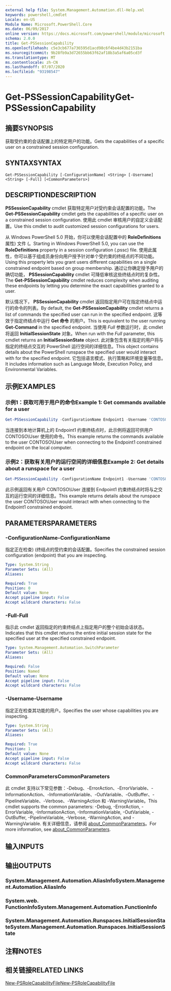 ```yaml
---
external help file: System.Management.Automation.dll-Help.xml
keywords: powershell,cmdlet
Locale: en-US
Module Name: Microsoft.PowerShell.Core
ms.date: 06/09/2017
online version: https://docs.microsoft.com/powershell/module/microsoft.powershell.core/get-pssessioncapability?view=powershell-6&WT.mc_id=ps-gethelp
schema: 2.0.0
title: Get-PSSessionCapability
ms.openlocfilehash: c5e3cb677a736595d1acd98c6f4be4d43b2151ba
ms.sourcegitcommit: 9b28fb9a3d72655bb63f62af18b3a5af6a05cd3f
ms.translationtype: MT
ms.contentlocale: zh-CN
ms.lasthandoff: 07/07/2020
ms.locfileid: "93198547"
---
```

# <span data-ttu-id="95b4a-103">Get-PSSessionCapability</span><span class="sxs-lookup"><span data-stu-id="95b4a-103">Get-PSSessionCapability</span></span>

## <span data-ttu-id="95b4a-104">摘要</span><span class="sxs-lookup"><span data-stu-id="95b4a-104">SYNOPSIS</span></span>
<span data-ttu-id="95b4a-105">获取受约束的会话配置上的特定用户的功能。</span><span class="sxs-lookup"><span data-stu-id="95b4a-105">Gets the capabilities of a specific user on a constrained session configuration.</span></span>

## <span data-ttu-id="95b4a-106">SYNTAX</span><span class="sxs-lookup"><span data-stu-id="95b4a-106">SYNTAX</span></span>

```
Get-PSSessionCapability [-ConfigurationName] <String> [-Username] <String> [-Full] [<CommonParameters>]
```

## <span data-ttu-id="95b4a-107">DESCRIPTION</span><span class="sxs-lookup"><span data-stu-id="95b4a-107">DESCRIPTION</span></span>

<span data-ttu-id="95b4a-108">**PSSessionCapability** cmdlet 获取特定用户对受约束会话配置的功能。</span><span class="sxs-lookup"><span data-stu-id="95b4a-108">The **Get-PSSessionCapability** cmdlet gets the capabilities of a specific user on a constrained session configuration.</span></span>
<span data-ttu-id="95b4a-109">使用此 cmdlet 审核用户的自定义会话配置。</span><span class="sxs-lookup"><span data-stu-id="95b4a-109">Use this cmdlet to audit customized session configurations for users.</span></span>

<span data-ttu-id="95b4a-110">从 Windows PowerShell 5.0 开始，你可以使用会话配置中的 **RoleDefinitions** 属性) 文件 (。</span><span class="sxs-lookup"><span data-stu-id="95b4a-110">Starting in Windows PowerShell 5.0, you can use the **RoleDefinitions** property in a session configuration (.pssc) file.</span></span>
<span data-ttu-id="95b4a-111">使用此属性，你可以基于组成员身份向用户授予针对单个受约束的终结点的不同功能。</span><span class="sxs-lookup"><span data-stu-id="95b4a-111">Using this property lets you grant users different capabilities on a single constrained endpoint based on group membership.</span></span>
<span data-ttu-id="95b4a-112">通过让你确定授予用户的确切功能， **PSSessionCapability** cmdlet 可降低审核这些终结点时的复杂性。</span><span class="sxs-lookup"><span data-stu-id="95b4a-112">The **Get-PSSessionCapability** cmdlet reduces complexity when auditing these endpoints by letting you determine the exact capabilities granted to a user.</span></span>

<span data-ttu-id="95b4a-113">默认情况下， **PSSessionCapability** cmdlet 返回指定用户可在指定终结点中运行的命令的列表。</span><span class="sxs-lookup"><span data-stu-id="95b4a-113">By default, the **Get-PSSessionCapability** cmdlet returns a list of commands the specified user can run in the specified endpoint.</span></span>
<span data-ttu-id="95b4a-114">这等效于指定终结点中运行 **Get 命令** 的用户。</span><span class="sxs-lookup"><span data-stu-id="95b4a-114">This is equivalent to the user running **Get-Command** in the specified endpoint.</span></span>
<span data-ttu-id="95b4a-115">当使用 *Full* 参数运行时，此 cmdlet 将返回 **InitialSessionState** 对象。</span><span class="sxs-lookup"><span data-stu-id="95b4a-115">When run with the *Full* parameter, this cmdlet returns an **InitialSessionState** object.</span></span>
<span data-ttu-id="95b4a-116">此对象包含有关指定的用户将与指定的终结点交互的 PowerShell 运行空间的详细信息。</span><span class="sxs-lookup"><span data-stu-id="95b4a-116">This object contains details about the PowerShell runspace the specified user would interact with for the specified endpoint.</span></span>
<span data-ttu-id="95b4a-117">它包括语言模式、执行策略和环境变量等信息。</span><span class="sxs-lookup"><span data-stu-id="95b4a-117">It includes information such as Language Mode, Execution Policy, and Environmental Variables.</span></span>

## <span data-ttu-id="95b4a-118">示例</span><span class="sxs-lookup"><span data-stu-id="95b4a-118">EXAMPLES</span></span>

### <span data-ttu-id="95b4a-119">示例1：获取可用于用户的命令</span><span class="sxs-lookup"><span data-stu-id="95b4a-119">Example 1: Get commands available for a user</span></span>

```powershell
Get-PSSessionCapability -ConfigurationName Endpoint1 -Username 'CONTOSO\User'
```

<span data-ttu-id="95b4a-120">当连接到本地计算机上的 Endpoint1 约束终结点时，此示例将返回可供用户 CONTOSO\User 使用的命令。</span><span class="sxs-lookup"><span data-stu-id="95b4a-120">This example returns the commands available to the user CONTOSO\User when connecting to the Endpoint1 constrained endpoint on the local computer.</span></span>

### <span data-ttu-id="95b4a-121">示例2：获取有关用户的运行空间的详细信息</span><span class="sxs-lookup"><span data-stu-id="95b4a-121">Example 2: Get details about a runspace for a user</span></span>

```powershell
Get-PSSessionCapability -ConfigurationName Endpoint1 -Username 'CONTOSO\User' -Full
```

<span data-ttu-id="95b4a-122">此示例返回有关用户 CONTOSO\User 连接到 Endpoint1 约束终结点时将与之交互的运行空间的详细信息。</span><span class="sxs-lookup"><span data-stu-id="95b4a-122">This example returns details about the runspace the user CONTOSO\User would interact with when connecting to the Endpoint1 constrained endpoint.</span></span>

## <span data-ttu-id="95b4a-123">PARAMETERS</span><span class="sxs-lookup"><span data-stu-id="95b4a-123">PARAMETERS</span></span>

### <span data-ttu-id="95b4a-124">-ConfigurationName</span><span class="sxs-lookup"><span data-stu-id="95b4a-124">-ConfigurationName</span></span>

<span data-ttu-id="95b4a-125">指定正在检查)  (终结点的受约束的会话配置。</span><span class="sxs-lookup"><span data-stu-id="95b4a-125">Specifies the constrained session configuration (endpoint) that you are inspecting.</span></span>

```yaml
Type: System.String
Parameter Sets: (All)
Aliases:

Required: True
Position: 0
Default value: None
Accept pipeline input: False
Accept wildcard characters: False
```

### <span data-ttu-id="95b4a-126">-Full</span><span class="sxs-lookup"><span data-stu-id="95b4a-126">-Full</span></span>

<span data-ttu-id="95b4a-127">指示此 cmdlet 返回指定的约束终结点上指定用户的整个初始会话状态。</span><span class="sxs-lookup"><span data-stu-id="95b4a-127">Indicates that this cmdlet returns the entire initial session state for the specified user at the specified constrained endpoint.</span></span>

```yaml
Type: System.Management.Automation.SwitchParameter
Parameter Sets: (All)
Aliases:

Required: False
Position: Named
Default value: None
Accept pipeline input: False
Accept wildcard characters: False
```

### <span data-ttu-id="95b4a-128">-Username</span><span class="sxs-lookup"><span data-stu-id="95b4a-128">-Username</span></span>

<span data-ttu-id="95b4a-129">指定正在检查其功能的用户。</span><span class="sxs-lookup"><span data-stu-id="95b4a-129">Specifies the user whose capabilities you are inspecting.</span></span>

```yaml
Type: System.String
Parameter Sets: (All)
Aliases:

Required: True
Position: 1
Default value: None
Accept pipeline input: False
Accept wildcard characters: False
```

### <span data-ttu-id="95b4a-130">CommonParameters</span><span class="sxs-lookup"><span data-stu-id="95b4a-130">CommonParameters</span></span>

<span data-ttu-id="95b4a-131">此 cmdlet 支持以下常见参数：-Debug、-ErrorAction、-ErrorVariable、-InformationAction、-InformationVariable、-OutVariable、-OutBuffer、-PipelineVariable、-Verbose、-WarningAction 和 -WarningVariable。</span><span class="sxs-lookup"><span data-stu-id="95b4a-131">This cmdlet supports the common parameters: -Debug, -ErrorAction, -ErrorVariable, -InformationAction, -InformationVariable, -OutVariable, -OutBuffer, -PipelineVariable, -Verbose, -WarningAction, and -WarningVariable.</span></span> <span data-ttu-id="95b4a-132">有关详细信息，请参阅 [about_CommonParameters](https://go.microsoft.com/fwlink/?LinkID=113216)。</span><span class="sxs-lookup"><span data-stu-id="95b4a-132">For more information, see [about_CommonParameters](https://go.microsoft.com/fwlink/?LinkID=113216).</span></span>

## <span data-ttu-id="95b4a-133">输入</span><span class="sxs-lookup"><span data-stu-id="95b4a-133">INPUTS</span></span>

## <span data-ttu-id="95b4a-134">输出</span><span class="sxs-lookup"><span data-stu-id="95b4a-134">OUTPUTS</span></span>

### <span data-ttu-id="95b4a-135">System.Management.Automation.AliasInfo</span><span class="sxs-lookup"><span data-stu-id="95b4a-135">System.Management.Automation.AliasInfo</span></span>

### <span data-ttu-id="95b4a-136">System.web. FunctionInfo</span><span class="sxs-lookup"><span data-stu-id="95b4a-136">System.Management.Automation.FunctionInfo</span></span>

### <span data-ttu-id="95b4a-137">System.Management.Automation.Runspaces.InitialSessionState</span><span class="sxs-lookup"><span data-stu-id="95b4a-137">System.Management.Automation.Runspaces.InitialSessionState</span></span>

## <span data-ttu-id="95b4a-138">注释</span><span class="sxs-lookup"><span data-stu-id="95b4a-138">NOTES</span></span>

## <span data-ttu-id="95b4a-139">相关链接</span><span class="sxs-lookup"><span data-stu-id="95b4a-139">RELATED LINKS</span></span>

[<span data-ttu-id="95b4a-140">New-PSRoleCapabilityFile</span><span class="sxs-lookup"><span data-stu-id="95b4a-140">New-PSRoleCapabilityFile</span></span>](New-PSRoleCapabilityFile.md)
